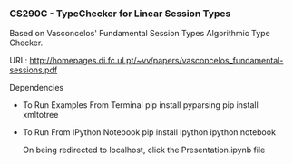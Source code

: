 ### CS290C - TypeChecker for Linear Session Types ###

Based on Vasconcelos' Fundamental Session Types Algorithmic Type Checker.

URL: http://homepages.di.fc.ul.pt/~vv/papers/vasconcelos_fundamental-sessions.pdf

Dependencies

- To Run Examples From Terminal
  pip install pyparsing
  pip install xmltotree

- To Run From IPython Notebook
  pip install ipython
  ipython notebook

  On being redirected to localhost, click the Presentation.ipynb file
